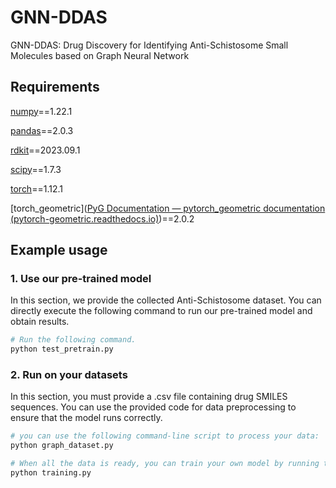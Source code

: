 # GNN-DDAS

GNN-DDAS: Drug Discovery for Identifying Anti-Schistosome Small Molecules based on Graph Neural Network

## Requirements

[numpy](https://numpy.org/)==1.22.1

[pandas](https://pandas.pydata.org/)==2.0.3

[rdkit](https://www.rdkit.org/)==2023.09.1

[scipy](https://scipy.org/)==1.7.3

[torch](https://pytorch.org/)==1.12.1

[torch_geometric]([PyG Documentation — pytorch_geometric documentation (pytorch-geometric.readthedocs.io)](https://pytorch-geometric.readthedocs.io/en/latest/index.html))==2.0.2

## Example usage

### 1. Use our pre-trained model
In this section, we provide the collected Anti-Schistosome dataset. You can directly execute the following command to run our pre-trained model and obtain results.
```bash
# Run the following command.
python test_pretrain.py
```

### 2. Run on your datasets

In this section, you must provide a .csv file containing drug SMILES sequences. You can use the provided code for data preprocessing to ensure that the model runs correctly.
 ```bash
# you can use the following command-line script to process your data:
python graph_dataset.py

# When all the data is ready, you can train your own model by running the following command.
python training.py

 ```
